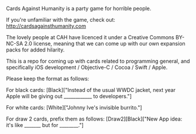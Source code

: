 Cards Against Humanity is a party game for horrible people.

If you're unfamiliar with the game, check out: http://cardsagainsthumanity.com

The lovely people at CAH have licenced it under a Creative Commons BY-NC-SA 2.0 license, meaning that we can come up with our own expansion packs for added hilarity. 

This is a repo for coming up with cards related to programming general, and specifically iOS development / Objective-C / Cocoa / Swift / Apple. 

Please keep the format as follows:

For black cards:
[Black]["Instead of the usual WWDC jacket, next year Apple will be giving out ____________ to developers."]

For white cards:
[White]["Johnny Ive's invisible burrito."]

For draw 2 cards, prefix them as follows:
[Draw2][Black]["New App idea: it's like _______ but for ________."]